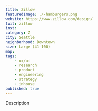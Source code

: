 ```yaml
---
title: Zillow
featuredImage: ./-hamburgers.png
website: https://www.zillow.com/design/
twit: zillow
inst: 
category: Z
city: Seattle
neighborhood: Downtown
size: Large (41-100)
map: 
tags:
    - ux/ui
    - research
    - product
    - engineering
    - strategy
    - inhouse
published: true
---
```


Description
